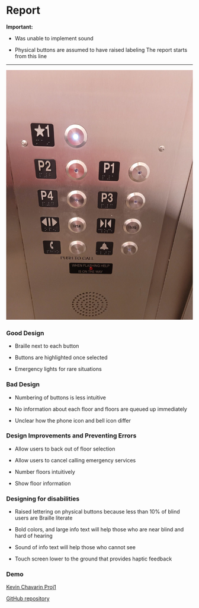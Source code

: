 # Report 

**Important:**

- Was unable to implement sound

- Physical buttons are assumed to have raised labeling
The report starts from this line

---
![Example Elevator](https://github.com/SlimKevbot/P1.Kevin.Chavarin/blob/main/P1_Kevin_Chavarin_Example.png)

### Good Design
- Braille next to each button

- Buttons are highlighted once selected

- Emergency lights for rare situations

### Bad Design
- Numbering of buttons is less intuitive

- No information about each floor and floors are queued up immediately

- Unclear how the phone icon and bell icon differ

### Design Improvements and Preventing Errors

- Allow users to back out of floor selection

- Allow users to cancel calling emergency services

- Number floors intuitively

- Show floor information

### Designing for disabilities

- Raised lettering on physical buttons because less than 10% of blind users are Braille literate

- Bold colors, and large info text will help those who are near blind and hard of hearing

- Sound of info text will help those who cannot see 

- Touch screen lower to the ground that provides haptic feedback

### Demo
[Kevin Chavarin Proj1](https://youtu.be/YRUEYltnGQU)

[GitHub repository](https://github.com/SlimKevbot/P1.Kevin.Chavarin)

